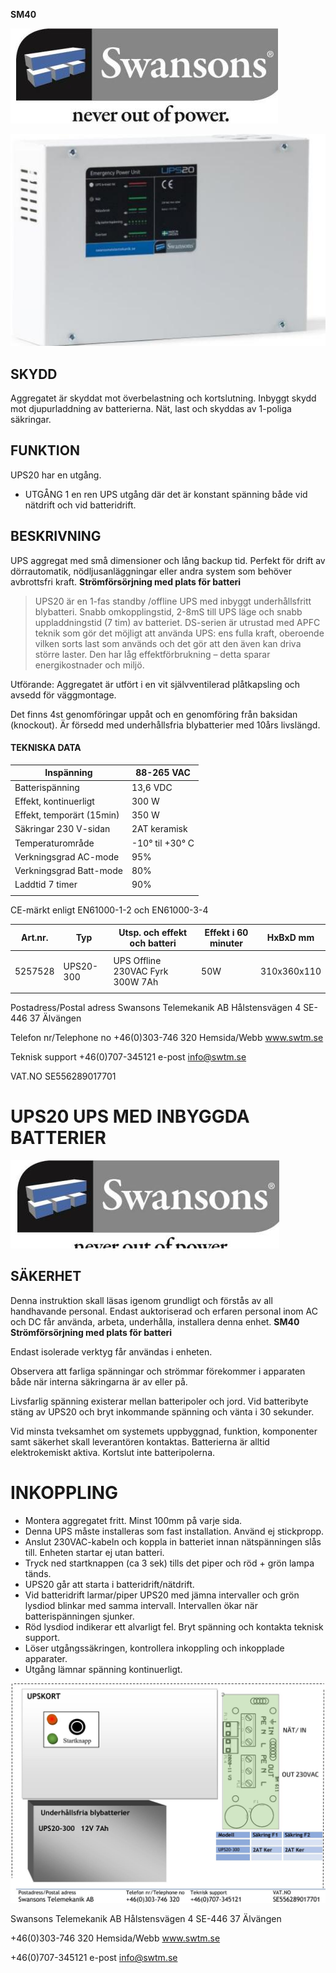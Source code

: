 **SM40** 

![](_page_0_Picture_1.jpeg)

![](_page_0_Picture_2.jpeg)

## SKYDD

Aggregatet är skyddat mot överbelastning och kortslutning. Inbyggt skydd mot djupurladdning av batterierna. Nät, last och skyddas av 1-poliga säkringar.

## FUNKTION

UPS20 har en utgång.

- UTGÅNG 1 en ren UPS utgång där det är konstant spänning både vid nätdrift och vid batteridrift.
## BESKRIVNING

UPS aggregat med små dimensioner och lång backup tid. Perfekt för drift av dörrautomatik, nödljusanläggningar eller andra system som behöver avbrottsfri kraft.  **Strömförsörjning med plats för batteri**

> UPS20 är en 1-fas standby /offline UPS med inbyggt underhållsfritt blybatteri. Snabb omkopplingstid, 2-8mS till UPS läge och snabb uppladdningstid (7 tim) av batteriet. DS-serien är utrustad med APFC teknik som gör det möjligt att använda UPS: ens fulla kraft, oberoende vilken sorts last som används och det gör att den även kan driva större laster. Den har låg effektförbrukning – detta sparar energikostnader och miljö.

Utförande: Aggregatet är utfört i en vit självventilerad plåtkapsling och avsedd för väggmontage.

Det finns 4st genomföringar uppåt och en genomföring från baksidan (knockout). Är försedd med underhållsfria blybatterier med 10års livslängd.

#### TEKNISKA DATA

| Inspänning                | 88-265 VAC      |
|---------------------------|-----------------|
| Batterispänning           | 13,6 VDC        |
| Effekt, kontinuerligt     | 300 W           |
| Effekt, temporärt (15min) | 350 W           |
| Säkringar 230 V-sidan     | 2AT keramisk    |
| Temperaturområde          | -10° til +30° C |
| Verkningsgrad AC-mode     | 95%             |
| Verkningsgrad Batt-mode   | 80%             |
| Laddtid 7 timer           | 90%             |
|                           |                 |

CE-märkt enligt EN61000-1-2 och EN61000-3-4

| Art.nr. | Typ       | Utsp. och effekt och batteri     | Effekt i 60 minuter | HxBxD mm    |
|---------|-----------|----------------------------------|---------------------|-------------|
|         |           |                                  |                     |             |
| 5257528 | UPS20-300 | UPS Offline 230VAC Fyrk 300W 7Ah | 50W                 | 310x360x110 |
|         |           |                                  |                     |             |

Postadress/Postal adress Swansons Telemekanik AB Hålstensvägen 4 SE-446 37 Älvängen

Telefon nr/Telephone no +46(0)303-746 320 Hemsida/Webb www.swtm.se

Teknisk support +46(0)707-345121 e-post info@swtm.se

VAT.NO SE556289017701

# **UPS20 UPS MED INBYGGDA BATTERIER**

![](_page_1_Picture_1.jpeg)

## SÄKERHET

Denna instruktion skall läsas igenom grundligt och förstås av all handhavande personal. Endast auktoriserad och erfaren personal inom AC och DC får använda, arbeta, underhålla, installera denna enhet.  **SM40 Strömförsörjning med plats för batteri**

Endast isolerade verktyg får användas i enheten.

Observera att farliga spänningar och strömmar förekommer i apparaten både när interna säkringarna är av eller på.

Livsfarlig spänning existerar mellan batteripoler och jord. Vid batteribyte stäng av UPS20 och bryt inkommande spänning och vänta i 30 sekunder.

Vid minsta tveksamhet om systemets uppbyggnad, funktion, komponenter samt säkerhet skall leverantören kontaktas. Batterierna är alltid elektrokemiskt aktiva. Kortslut inte batteripolerna.

# INKOPPLING

- Montera aggregatet fritt. Minst 100mm på varje sida.
- Denna UPS måste installeras som fast installation. Använd ej stickpropp.
- Anslut 230VAC-kabeln och koppla in batteriet innan nätspänningen slås till. Enheten startar ej utan batteri.
- Tryck ned startknappen (ca 3 sek) tills det piper och röd + grön lampa tänds.
- UPS20 går att starta i batteridrift/nätdrift.
- Vid batteridrift larmar/piper UPS20 med jämna intervaller och grön lysdiod blinkar med samma intervall. Intervallen ökar när batterispänningen sjunker.
- Röd lysdiod indikerar ett alvarligt fel. Bryt spänning och kontakta teknisk support.
- Löser utgångssäkringen, kontrollera inkoppling och inkopplade apparater.
- Utgång lämnar spänning kontinuerligt.

![](_page_1_Figure_18.jpeg)

Swansons Telemekanik AB Hålstensvägen 4 SE-446 37 Älvängen

+46(0)303-746 320 Hemsida/Webb www.swtm.se

+46(0)707-345121 e-post info@swtm.se